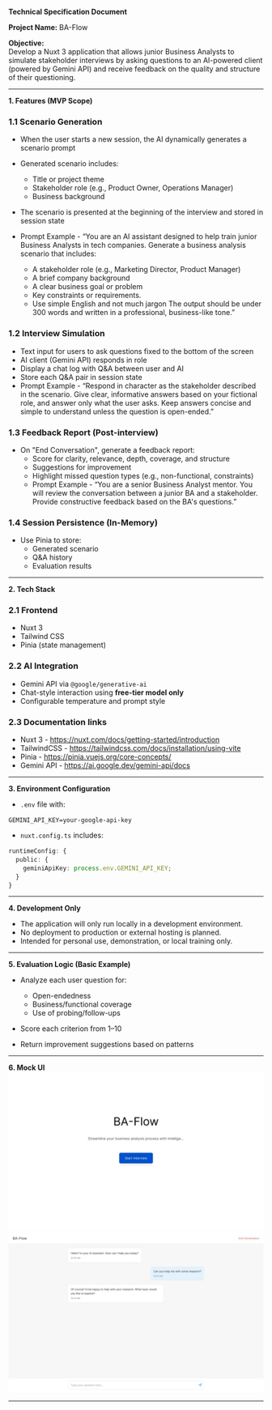 **Technical Specification Document**

**Project Name:** BA-Flow

**Objective:**\
Develop a Nuxt 3 application that allows junior Business Analysts to simulate stakeholder interviews by asking questions to an AI-powered client (powered by Gemini API) and receive feedback on the quality and structure of their questioning.

---

**1. Features (MVP Scope)**

### **1.1 Scenario Generation**

- When the user starts a new session, the AI dynamically generates a scenario prompt

- Generated scenario includes:

  - Title or project theme
  - Stakeholder role (e.g., Product Owner, Operations Manager)
  - Business background

- The scenario is presented at the beginning of the interview and stored in session state

- Prompt Example - “You are an AI assistant designed to help train junior Business Analysts in tech companies. Generate a business analysis scenario that includes:

  - A stakeholder role (e.g., Marketing Director, Product Manager)
  - A brief company background
  - A clear business goal or problem
  - Key constraints or requirements.
  - Use simple English and not much jargon The output should be under 300 words and written in a professional, business-like tone.”

### **1.2 Interview Simulation**

- Text input for users to ask questions fixed to the bottom of the screen
- AI client (Gemini API) responds in role
- Display a chat log with Q&A between user and AI
- Store each Q&A pair in session state
- Prompt Example - “Respond in character as the stakeholder described in the scenario. Give clear, informative answers based on your fictional role, and answer only what the user asks. Keep answers concise and simple to understand unless the question is open-ended.”

### **1.3 Feedback Report (Post-interview)**

- On "End Conversation", generate a feedback report:
  - Score for clarity, relevance, depth, coverage, and structure
  - Suggestions for improvement
  - Highlight missed question types (e.g., non-functional, constraints)
  - Prompt Example - “You are a senior Business Analyst mentor. You will review the conversation between a junior BA and a stakeholder. Provide constructive feedback based on the BA's questions.”

### **1.4 Session Persistence (In-Memory)**

- Use Pinia to store:
  - Generated scenario
  - Q&A history
  - Evaluation results

---

**2. Tech Stack**

### **2.1 Frontend**

- Nuxt 3
- Tailwind CSS
- Pinia (state management)

### **2.2 AI Integration**

- Gemini API via `@google/generative-ai`
- Chat-style interaction using **free-tier model only**
- Configurable temperature and prompt style

### **2.3 Documentation links**

- Nuxt 3 - https://nuxt.com/docs/getting-started/introduction
- TailwindCSS - https://tailwindcss.com/docs/installation/using-vite
- Pinia - https://pinia.vuejs.org/core-concepts/
- Gemini API - https://ai.google.dev/gemini-api/docs

---

**3. Environment Configuration**

- `.env` file with:

```
GEMINI_API_KEY=your-google-api-key
```

- `nuxt.config.ts` includes:

```ts
runtimeConfig: {
  public: {
    geminiApiKey: process.env.GEMINI_API_KEY;
  }
}
```

---

**4. Development Only**

- The application will only run locally in a development environment.
- No deployment to production or external hosting is planned.
- Intended for personal use, demonstration, or local training only.

---

**5. Evaluation Logic (Basic Example)**

- Analyze each user question for:

  - Open-endedness
  - Business/functional coverage
  - Use of probing/follow-ups

- Score each criterion from 1–10

- Return improvement suggestions based on patterns

---

**6. Mock UI**
![alt text](<landing page.jpg>) ![alt text](<Interview page.jpg>)

---
